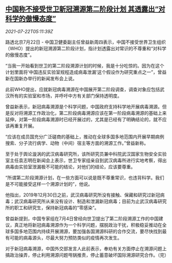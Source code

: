 <!--1626931862000-->
[中国称不接受世卫新冠溯源第二阶段计划 其透露出“对科学的傲慢态度”](https://cn.reuters.com/article/china-hea-who-covid-origin-probe-0722-idCNKBS2ES0B1)
------

<div><i>2021-07-22T05:11:39Z</i></div><p>路透北京7月22日 - 中国卫健委副主任曾益新周四表示，中国不接受世界卫生组织（WHO）提出的新冠溯源第二阶段计划，指计划透露出对常识的不尊重和“对科学的傲慢态度”。</p><p>“当我一开始看到世卫的第二阶段溯源计划的时候，我是十分吃惊的。因为在这个计划里面将‘中国违反实验室规程造成病毒泄漏’这个假设作为研究重点之一”，曾益新在国新办举行的新闻发布会上说。</p><p>此前WHO提出，应就新冠病毒溯源在中国展开第二阶段调查，调查对象应包括武汉所有的实验室和市场，并呼吁中方有关部门保持透明度。</p><p>曾益新表示，新冠病毒溯源是个科学问题，中国政府支持科学地开展病毒溯源。但是反对将溯源工作政治化，第二阶段病毒溯源应该在第一阶段病毒溯源的基础上来延伸，对第一阶段病毒溯源时已经开展过的，尤其是已经有了明确结论的，就不应该再重复开展。</p><p>“应该在成员国充分广泛磋商的基础上，推动在全球多国多地范围内开展早期病例搜索、分子流行病学、动物（中间）宿主等方面的溯源工作。”曾益新称。</p><p>至于处于舆论漩涡的武汉病毒研究所，该所研究员兼中科院武汉国家生物安全实验室主任袁志明在新闻会上表示，世卫专家组亲自到武汉病毒所进行实地考察，得出病毒由实验室泄漏极不可能的结论，对他们的结论，应该要尊重。</p><p>“所谓第二阶段溯源计划，在一些方面可以说是既不尊重常识，也违背科学。我们是不可能接受这样一个溯源计划的”，他说。</p><p>他指出，2019年12月30日之前，武汉病毒研究所没有接触、保藏和研究过新冠病毒；武汉病毒研究所从来没有设计、制造和泄漏新冠病毒；目前为止武汉病毒研究所的职工和研究生，保持新冠病毒的“零感染”。</p><p>曾益新提到，中国专家组在7月4日曾经向世卫提出了第二阶段溯源工作的中国建议，真正地将新冠病毒溯源作为一个科学问题，摆脱政治干扰，积极稳妥推动在全球多国多地范围内持续开展溯源，要加强各国溯源科研的合作交流，要尽快找到最有可能的病毒源头，尽最大努力预防类似的疫情再次发生。</p><p>对于新冠病毒溯源，中国外交部发言人此前表示，奉劝有关方面停止在溯源问题上搞政治操弄，停止利用溯源问题甩锅推责，停止蓄意破坏国际溯源研究合作。（完）</p>
